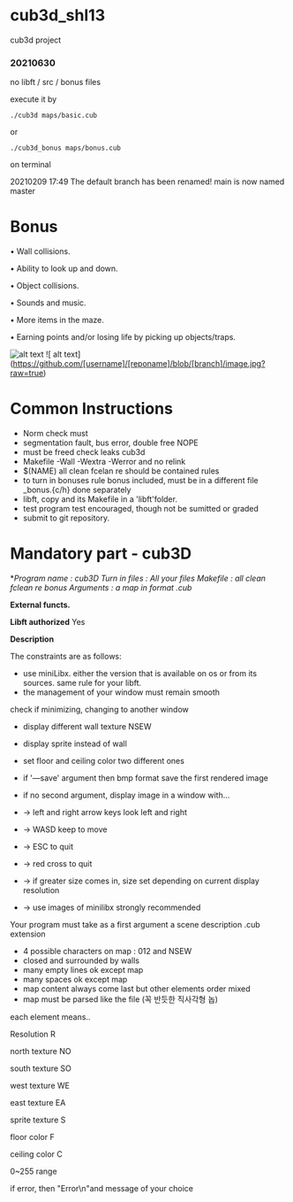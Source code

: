 # cub3d_shl13
cub3d project 

### 20210630 

no libft / src / bonus files 

execute it by 
```
./cub3d maps/basic.cub
```
or 
```
./cub3d_bonus maps/bonus.cub
```
on terminal 


20210209 17:49
The default branch has been renamed!
main is now named master




  # Bonus 
  
• Wall collisions. 

• Ability to look up and down.

• Object collisions.

• Sounds and music. 

• More items in the maze.

• Earning points and/or losing life by picking up objects/traps.

![alt text](https://github.com/shl13/cub3d_shl13/blob/master/screenshot.bmp?raw=true)
!\[ alt text](https://github.com/[username]/[reponame]/blob/[branch]/image.jpg?raw=true)

  
  # Common Instructions

- Norm check must
- segmentation fault, bus error, double free NOPE
- must be freed check leaks cub3d
- Makefile -Wall -Wextra -Werror and no relink
- $(NAME) all clean fcelan re should be contained rules
- to turn in bonuses rule bonus included, must be in a different file _bonus.{c/h} done separately
- libft, copy and its Makefile in a 'libft'folder.
- test program test encouraged, though not be sumitted or graded
- submit to git repository.

# **Mandatory part - cub3D**

**Program name : cub3D
Turn in files : All your files
Makefile : all clean fclean re bonus
Arguments : a map in format *.cub**

**External functs.**

**Libft authorized**       Yes

**Description**

The constraints are as follows:

- use miniLibx. either the version that is available on os or from its sources. same rule for your libft.
- the management of your window must remain smooth

check if minimizing, changing to another window 

- display different wall texture NSEW
- display sprite instead of wall
- set floor and ceiling color two different ones
- if '—save' argument then bmp format save the first rendered image

- if no second argument, display image in a window with...
- → left and right arrow keys look left and right
- → WASD keep to move
- → ESC to quit
- → red cross to quit
- → if greater size comes in, size set depending on current display resolution
- → use images of minilibx strongly recommended

Your program must take as a first argument a scene description .cub extension 

- 4 possible characters on map : 012 and NSEW
- closed and surrounded by walls
- many empty lines ok except map
- many spaces ok except map
- map content always come last but other elements order mixed
- map must be parsed like the file (꼭 반듯한 직사각형 놉)

each element means.. 

Resolution R 

north texture NO

south texture SO

west texture WE

east texture EA

sprite texture S 

floor color F

ceiling color C 

0~255 range

if error, then "Error\n"and message of your choice
